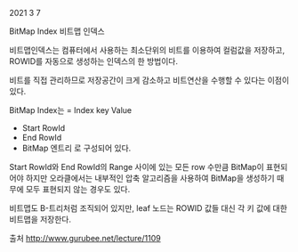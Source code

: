 2021 3 7


BitMap Index
비트맵 인덱스


비트맵인덱스는 컴퓨터에서 사용하는 최소단위의 비트를 이용하여 컬럼값을 저장하고, ROWID를 자동으로
생성하는 인덱스의 한 방법이다.

비트를 직접 관리하므로 저장공간이 크게 감소하고 비트연산을 수행할 수 있다는 이점이 있다.

BitMap Index는
= Index key Value 
  + Start RowId
  + End RowId
  + BitMap 엔트리
로 구성되어 있다.

Start RowId와 End RowId의 Range 사이에 있는 모든 row 수만큼 BitMap이 표현되어야 하지만
오라클에서는 내부적인 압축 알고리즘을 사용하여 BitMap을 생성하기 때무에 모두 표현되지 않는 경우도 있다.

비트맵도 B-트리처럼 조직되어 있지만, leaf 노드는 ROWID 값들 대신 각 키 값에 대한 비트맵을 저장한다.

출처 http://www.gurubee.net/lecture/1109
